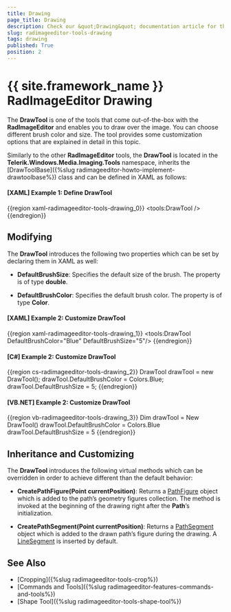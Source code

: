 ```yaml
---
title: Drawing
page_title: Drawing
description: Check our &quot;Drawing&quot; documentation article for the RadImageEditor {{ site.framework_name }} control.
slug: radimageeditor-tools-drawing
tags: drawing
published: True
position: 2
---
```


# {{ site.framework_name }} RadImageEditor Drawing


The __DrawTool__ is one of the tools that come out-of-the-box with the __RadImageEditor__ and enables you to draw over the image. You can choose different brush color and size. The tool provides some customization options that are explained in detail in this topic.


Similarly to the other __RadImageEditor__ tools, the __DrawTool__ is located in the __Telerik.Windows.Media.Imaging.Tools__ namespace, inherits the [DrawToolBase]({%slug radimageeditor-howto-implement-drawtoolbase%}) class and can be defined in XAML as follows:

#### __[XAML] Example 1: Define DrawTool__

{{region xaml-radimageeditor-tools-drawing_0}}
	<tools:DrawTool />
{{endregion}}


## Modifying

The __DrawTool__ introduces the following two properties which can be set by declaring them in XAML as well:

* __DefaultBrushSize__: Specifies the default size of the brush. The property is of type __double__.

* __DefaultBrushColor__: Specifies the default brush color. The property is of type __Color__.

#### __[XAML] Example 2: Customize DrawTool__

{{region xaml-radimageeditor-tools-drawing_1}}
	<tools:DrawTool DefaultBrushColor="Blue" DefaultBrushSize="5"/>
{{endregion}}

#### __[C#] Example 2: Customize DrawTool__

{{region cs-radimageeditor-tools-drawing_2}}
	DrawTool drawTool = new DrawTool();
	drawTool.DefaultBrushColor = Colors.Blue;
	drawTool.DefaultBrushSize = 5;
{{endregion}}

#### __[VB.NET] Example 2: Customize DrawTool__

{{region vb-radimageeditor-tools-drawing_3}}
	Dim drawTool = New DrawTool()
	drawTool.DefaultBrushColor = Colors.Blue
	drawTool.DefaultBrushSize = 5
{{endregion}}


## Inheritance and Customizing

The __DrawTool__ introduces the following virtual methods which can be overridden in order to achieve different than the default behavior:

* __CreatePathFigure(Point currentPosition)__: Returns a [PathFigure](https://msdn.microsoft.com/en-us/library/system.windows.media.pathfigure%28v=vs.110%29.aspx) object which is added to the path’s geometry figures collection. The method is invoked at the beginning of the drawing right after the __Path__’s initialization.

* __CreatePathSegment(Point currentPosition)__: Returns a [PathSegment](https://msdn.microsoft.com/en-us/library/system.windows.media.pathsegment(v=vs.110).aspx) object which is added to the drawn path’s figure during the drawing. A [LineSegment](https://msdn.microsoft.com/en-us/library/system.windows.media.linesegment%28v=vs.110%29.aspx) is inserted by default.

## See Also

* [Cropping]({%slug radimageeditor-tools-crop%})
* [Commands and Tools]({%slug radimageeditor-features-commands-and-tools%})
* [Shape Tool]({%slug radimageeditor-tools-shape-tool%})